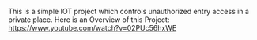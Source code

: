 This is a simple IOT project which controls unauthorized entry access in a private place. 
Here is an Overview of this Project: https://www.youtube.com/watch?v=02PUc56hxWE
